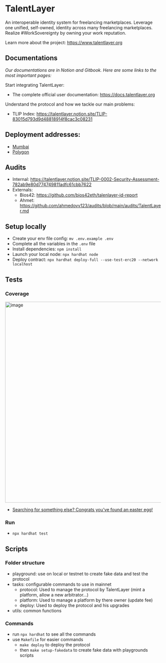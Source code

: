 # TalentLayer

An interoperable identity system for freelancing marketplaces. Leverage one unified, self-owned, identity across many freelancing marketplaces. Realize #WorkSovereignty by owning your work reputation.

Learn more about the project: https://www.talentlayer.org

## Documentations

_Our documentations are in Notion and Gitbook. Here are some links to the most important pages:_

Start integrating TalentLayer:

- The complete official user documentation: https://docs.talentlayer.org

Understand the protocol and how we tackle our main problems:

- TLIP Index: https://talentlayer.notion.site/TLIP-83015d793d9d48818914f8cac3c08231

## Deployment addresses:

- [Mumbai](./.deployment/mumbai.json)
- [Polygon](./.deployment/polygon.json)

## Audits 

- Internal: https://talentlayer.notion.site/TLIP-0002-Security-Assessment-782ab9e80d774749811adfc61cbb7622
- Externals: 
  - Bios42: https://github.com/bios42eth/talenlayer-id-report
  - Ahmet: https://github.com/ahmedovv123/audits/blob/main/audits/TalentLayer.md

## Setup locally

- Create your env file config: `mv .env.example .env`
- Complete all the variables in the `.env` file
- Install dependencies: `npm install`
- Launch your local node: `npx hardhat node`
- Deploy contract: `npx hardhat deploy-full --use-test-erc20 --network localhost`

## Tests 

### Coverage

<img width="648" alt="image" src="https://user-images.githubusercontent.com/747152/228285991-de2efaac-f078-4942-8785-1dba88d76984.png">

- [Searching for something else? Congrats you've found an easter egg!](https://claim.talentlayer.org/images/ee/DW8lwIQyDr.jpg)

### Run

- `npx hardhat test`

## Scripts

### Folder structure

- playground: use on local or testnet to create fake data and test the protocol
- tasks: configurable commands to use in mainnet
  - protocol: Used to manage the protocol by TalentLayer (mint a platform, allow a new arbitrator...)
  - platform: Used to manage a platform by there owner (update fee)
  - deploy: Used to deploy the protocol and his upgrades
- utils: common functions

### Commands

- run `npx hardhat` to see all the commands
- use `Makefile` for easier commands
  - `make deploy` to deploy the protocol
  - then `make setup-fakedata` to create fake data with playgrounds scripts
